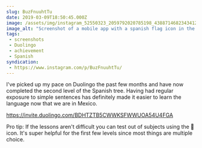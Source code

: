```yaml
---
slug: BuzFnuuhtTu
date: 2019-03-09T18:50:45.000Z
image: /assets/img/instagram_52550323_2059792020785198_4388714682343412528_n_18044403829050037.jpg
image_alt: "Screenshot of a mobile app with a spanish flag icon in the upper corner, circles with number 2 crown labels, and a golden owl trophy at the bottom."
tags:
 - screenshots
 - Duolingo
 - achievement
 - Spanish
syndication:
 - https://www.instagram.com/p/BuzFnuuhtTu/
---
```


I've picked up my pace on Duolingo the past few months and have now completed the second level of the Spanish tree. Having had regular exposure to simple sentences has definitely made it easier to learn the language now that we are in Mexico.

https://invite.duolingo.com/BDHTZTB5CWWKSFWWUOA54U4FGA

Pro tip: If the lessons aren't difficult you can test out of subjects using the 🔑 icon. It's super helpful for the first few levels since most things are multiple choice.
